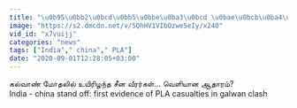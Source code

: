 ```yaml
---
title: "\u0b95\u0bb2\u0bcd\u0bb5\u0bbe\u0ba3\u0bcd \u0bae\u0bcb\u0ba4\u0bb2\u0bbf\u0bb2\u0bcd \u0b89\u0baf\u0bbf\u0bb0\u0bbf\u0bb4\u0ba8\u0bcd\u0ba4 \u0b9a\u0bc0\u0ba9 \u0bb5\u0bc0\u0bb0\u0bb0\u0bcd\u0b95\u0bb3\u0bcd.. \u0bb5\u0bc6\u0bb3\u0bbf\u0baf\u0bbe\u0ba9 \u0b86\u0ba4\u0bbe\u0bb0\u0bae\u0bcd"
image: "https://s2.dmcdn.net/v/SQhHV1VIbOzwe5eIy/x240"
vid_id: "x7vuijj"
categories: "news"
tags: ["India"," china"," PLA"]
date: "2020-09-01T12:28:05+03:00"
---
```

கல்வாண் மோதலில் உயிரிழந்த சீன வீரர்கள்... வெளியான ஆதாரம்?   <br>India - china stand off: first evidence of PLA casualties in galwan clash
